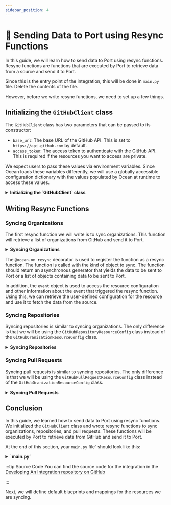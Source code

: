 ```yaml
---
sidebar_position: 4
---
```


# 📡 Sending Data to Port using Resync Functions

In this guide, we will learn how to send data to Port using resync functions. Resync functions are functions that are executed by Port to retrieve data from a source and send it to Port.

Since this is the entry point of the integration, this will be done in `main.py` file. Delete the contents of the file.

However, before we write resync functions, we need to set up a few things.


## Initializing the `GitHubClient` class
The `GitHubClient` class has two parameters that can be passed to its constructor:

- `base_url`: The base URL of the GitHub API. This is set to `https://api.github.com` by default.
- `access_token`: The access token to authenticate with the GitHub API. This is required if the resources you want to access are private.

We expect users to pass these values via environment variables. Since Ocean loads these variables differently, we will use a globally accessible configuration dictionary with the values  populated by Ocean at runtime to access these values.



<details>

<summary><b>Initializing the `GitHubClient` class</b></summary>

```python showLineNumbers title="main.py"
# highlight-start
from port_ocean.context.ocean import ocean

from client import GitHubClient


def initialize_github_client() -> GitHubClient:
    return GitHubClient(
        base_url=ocean.integration_config.get("base_url", "https://api.github.com"),
        access_token=ocean.integration_config.get("access_token"),
    )

# highlight-end

```

</details>


## Writing Resync Functions
### Syncing Organizations
The first resync function we will write is to sync organizations. This function will retrieve a list of organizations from GitHub and send it to Port.

<details>

<summary><b>Syncing Organizations</b></summary>

```python showLineNumbers title="main.py"
# highlight-start
from typing import cast

from loguru import logger
from port_ocean.context.event import event
# highlight-end
from port_ocean.context.ocean import ocean
# highlight-next-line
from port_ocean.core.ocean_types import ASYNC_GENERATOR_RESYNC_TYPE

from client import GitHubClient
# highlight-start
from integration import (
    ObjectKind,
    GitHubOranizationResourceConfig,
)
# highlight-end



@ocean.on_resync(ObjectKind.ORGANIZATION)
async def get_organizations(
    kind: str
) -> ASYNC_GENERATOR_RESYNC_TYPE:
    client = initialize_github_client()
    selector = cast(GitHubOranizationResourceConfig, event.resource_config).selector
    logger.info(f"Retrieving organizations: {selector.organizations}")
    organizations = await client.get_organizations(selector.organizations)
    logger.info(f"Retrieved organization batch of size: {len(organizations)}")
    yield organizations

```

</details>

The `@ocean.on_resync` decorator is used to register the function as a resync function. The function is called with the kind of object to sync. The function should return an asynchronous generator that yields the data to be sent to Port or a list of objects containing data to be sent to Port.

In addition, the `event` object is used to access the resource configuration and other information about the event that triggered the resync function. Using this, we can retrieve the user-defined configuration for the resource and use it to fetch the data from the source.

### Syncing Repositories
Syncing repositories is similar to syncing organizations. The only difference is that we will be using the `GitHubRepositoryResourceConfig` class instead of the `GitHubOranizationResourceConfig` class.

<details>

<summary><b>Syncing Repositories</b></summary>

```python showLineNumbers title="main.py"
# rest of the imports
from integration import (
    ObjectKind,
    GitHubOranizationResourceConfig,
# highlight-next-line
    GitHubRepositoryResourceConfig,
)


# rest of the code


# highlight-start
@ocean.on_resync(ObjectKind.REPOSITORY)
async def get_repositories(
    kind: str
) -> ASYNC_GENERATOR_RESYNC_TYPE:
    client = initialize_github_client()
    selector = cast(GitHubRepositoryResourceConfig, event.resource_config).selector
    logger.info(f"Retrieving {selector.type} repositories for organizations: {selector.organizations}")
    async for repositories in client.get_repositories(
        selector.organizations,
        selector.type
    ):
        logger.info(f"Retrieved repository batch of size: {len(repositories)}")
        yield repositories

# highlight-end

```

</details>

### Syncing Pull Requests
Syncing pull requests is similar to syncing repositories. The only difference is that we will be using the `GitHubPullRequestResourceConfig` class instead of the `GitHubOranizationResourceConfig` class.


<details>

<summary><b>Syncing Pull Requests</b></summary>

```python showLineNumbers title="main.py"
# rest of the imports
from integration import (
    ObjectKind,
    GitHubOranizationResourceConfig,
    GitHubRepositoryResourceConfig,
# highlight-next-line
    GitHubPullRequestResourceConfig,
)


# rest of the code

@ocean.on_resync(ObjectKind.PULL_REQUEST)
async def get_pull_requests(
    kind: str
) -> ASYNC_GENERATOR_RESYNC_TYPE:
    client = initialize_github_client()
    selector = cast(GitHubPullRequestResourceConfig, event.resource_config).selector
    logger.info(f"Retrieving {selector.state} pull requests for organizations: {selector.organizations}")
    async for pull_requests in client.get_pull_requests(
        selector.organizations,
        selector.type,
        selector.state
    ):
        logger.info(f"Retrieved pull request batch of size: {len(pull_requests)}")
        yield pull_requests

```

</details>


## Conclusion
In this guide, we learned how to send data to Port using resync functions. We initialized the `GitHubClient` class and wrote resync functions to sync organizations, repositories, and pull requests. These functions will be executed by Port to retrieve data from GitHub and send it to Port.

At the end of this section, your `main.py` file` should look like this:

<details>

<summary><b>`main.py`</b></summary>

```python showLineNumbers title="main.py"
from typing import cast

from loguru import logger
from port_ocean.context.event import event
from port_ocean.context.ocean import ocean
from port_ocean.core.ocean_types import ASYNC_GENERATOR_RESYNC_TYPE

from client import GitHubClient
from integration import (
    GitHubOranizationResourceConfig,
    GitHubPullRequestResourceConfig,
    GitHubRepositoryResourceConfig,
    ObjectKind,
)


def initialize_github_client() -> GitHubClient:
    return GitHubClient(
        base_url=ocean.integration_config.get("base_url", "https://api.github.com"),
        access_token=ocean.integration_config.get("access_token"),
    )


@ocean.on_resync(ObjectKind.ORGANIZATION)
async def get_organizations(kind: str) -> ASYNC_GENERATOR_RESYNC_TYPE:
    client = initialize_github_client()
    selector = cast(GitHubOranizationResourceConfig, event.resource_config).selector
    logger.info(f"Retrieving organizations: {selector.organizations}")
    organizations = await client.get_organizations(selector.organizations)
    logger.info(f"Retrieved organization batch of size: {len(organizations)}")
    yield organizations


@ocean.on_resync(ObjectKind.REPOSITORY)
async def get_repositories(kind: str) -> ASYNC_GENERATOR_RESYNC_TYPE:
    client = initialize_github_client()
    selector = cast(GitHubRepositoryResourceConfig, event.resource_config).selector
    logger.info(
        f"Retrieving {selector.type} repositories for organizations: {selector.organizations}"
    )
    async for repositories in client.get_repositories(
        selector.organizations, selector.type
    ):
        logger.info(f"Retrieved repository batch of size: {len(repositories)}")
        yield repositories


@ocean.on_resync(ObjectKind.PULL_REQUEST)
async def get_pull_requests(kind: str) -> ASYNC_GENERATOR_RESYNC_TYPE:
    client = initialize_github_client()
    selector = cast(GitHubPullRequestResourceConfig, event.resource_config).selector
    logger.info(
        f"Retrieving {selector.state} pull requests for organizations: {selector.organizations}"
    )
    async for pull_requests in client.get_pull_requests(
        selector.organizations, selector.type, selector.state
    ):
        logger.info(f"Retrieved pull request batch of size: {len(pull_requests)}")
        yield pull_requests

```

</details>

:::tip Source Code
You can find the source code for the integration in the [Developing An Integration repository on GitHub](https://github.com/port-labs/developing-an-integration)

:::

Next, we will define default blueprints and mappings for the resources we are syncing.
